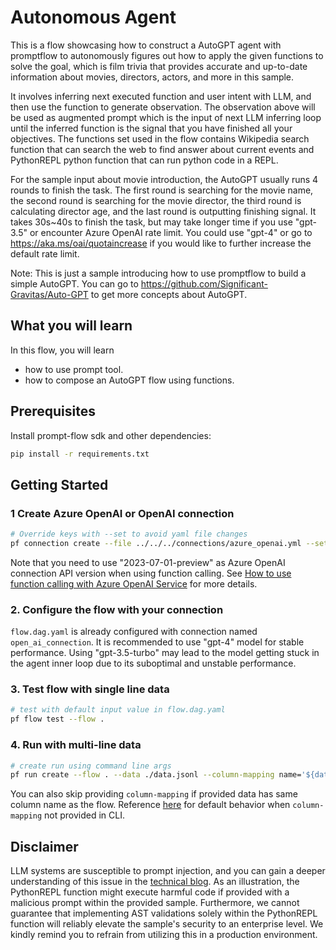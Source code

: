 # Autonomous Agent

This is a flow showcasing how to construct a AutoGPT agent with promptflow to autonomously figures out how to apply the given functions 
to solve the goal, which is film trivia that provides accurate and up-to-date information about movies, directors, 
actors, and more in this sample.

It involves inferring next executed function and user intent with LLM, and then use the function to generate 
observation. The observation above will be used as augmented prompt which is the input of next LLM inferring loop 
until the inferred function is the signal that you have finished all your objectives. The functions set used in the 
flow contains Wikipedia search function that can search the web to find answer about current events and PythonREPL 
python function that can run python code in a REPL.

For the sample input about movie introduction, the AutoGPT usually runs 4 rounds to finish the task. The first round 
is searching for the movie name, the second round is searching for the movie director, the third round is calculating 
director age, and the last round is outputting finishing signal. It takes 30s~40s to finish the task, but may take 
longer time if you use "gpt-3.5" or encounter Azure OpenAI rate limit. You could use "gpt-4" or go to 
https://aka.ms/oai/quotaincrease if you would like to further increase the default rate limit.

Note: This is just a sample introducing how to use promptflow to build a simple AutoGPT. You can go to 
https://github.com/Significant-Gravitas/Auto-GPT to get more concepts about AutoGPT.

## What you will learn

In this flow, you will learn
- how to use prompt tool.
- how to compose an AutoGPT flow using functions.

## Prerequisites

Install prompt-flow sdk and other dependencies:
```bash
pip install -r requirements.txt
```

## Getting Started

### 1 Create Azure OpenAI or OpenAI connection
```bash
# Override keys with --set to avoid yaml file changes
pf connection create --file ../../../connections/azure_openai.yml --set api_key=<your_api_key> api_base=<your_api_base>
```
Note that you need to use "2023-07-01-preview" as Azure OpenAI connection API version when using function calling.
See <a href='https://learn.microsoft.com/en-us/azure/ai-services/openai/how-to/function-calling' target='_blank'>How to use function calling with Azure OpenAI Service</a> for more details.

### 2. Configure the flow with your connection
`flow.dag.yaml` is already configured with connection named `open_ai_connection`. It is recommended to use "gpt-4" model for stable performance. Using "gpt-3.5-turbo" may lead to the model getting stuck in the agent inner loop due to its suboptimal and unstable performance.

### 3. Test flow with single line data

```bash
# test with default input value in flow.dag.yaml
pf flow test --flow .
```

### 4. Run with multi-line data

```bash
# create run using command line args
pf run create --flow . --data ./data.jsonl --column-mapping name='${data.name}' role='${data.role}' goals='${data.goals}' --stream
```

You can also skip providing `column-mapping` if provided data has same column name as the flow.
Reference [here](../../../../docs/how-to-guides/use-column-mapping.md) for default behavior when `column-mapping` not provided in CLI.

## Disclaimer
LLM systems are susceptible to prompt injection, and you can gain a deeper understanding of this issue in the [technical blog](https://developer.nvidia.com/blog/securing-llm-systems-against-prompt-injection/). As an illustration, the PythonREPL function might execute harmful code if provided with a malicious prompt within the provided sample. Furthermore, we cannot guarantee that implementing AST validations solely within the PythonREPL function will reliably elevate the sample's security to an enterprise level. We kindly remind you to refrain from utilizing this in a production environment.